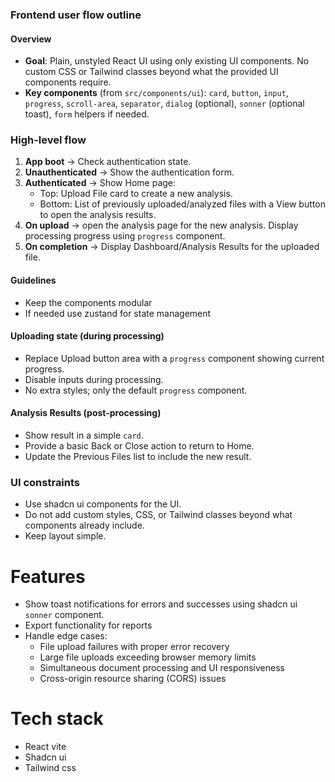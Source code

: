 ### Frontend user flow outline

#### Overview
- **Goal**: Plain, unstyled React UI using only existing UI components. No custom CSS or Tailwind classes beyond what the provided UI components require.
- **Key components** (from `src/components/ui`): `card`, `button`, `input`, `progress`, `scroll-area`, `separator`, `dialog` (optional), `sonner` (optional toast), `form` helpers if needed.

### High-level flow
1. **App boot** → Check authentication state.
2. **Unauthenticated** → Show the authentication form.
3. **Authenticated** → Show Home page:
   - Top: Upload File card to create a new analysis.
   - Bottom: List of previously uploaded/analyzed files with a View button to open the analysis results.
4. **On upload** → open the analysis page for the new analysis. Display processing progress using `progress` component.
5. **On completion** → Display Dashboard/Analysis Results for the uploaded file.

#### Guidelines
- Keep the components modular
- If needed use zustand for state management

#### Uploading state (during processing)
- Replace Upload button area with a `progress` component showing current progress.
- Disable inputs during processing.
- No extra styles; only the default `progress` component.

#### Analysis Results (post-processing)
- Show result in a simple `card`.
- Provide a basic Back or Close action to return to Home.
- Update the Previous Files list to include the new result.

### UI constraints
- Use shadcn ui components for the UI.
- Do not add custom styles, CSS, or Tailwind classes beyond what components already include.
- Keep layout simple.

# Features
- Show toast notifications for errors and successes using shadcn ui `sonner` component.
- Export functionality for reports
- Handle edge cases:
  - File upload failures with proper error recovery
  - Large file uploads exceeding browser memory limits
  - Simultaneous document processing and UI responsiveness
  - Cross-origin resource sharing (CORS) issues

# Tech stack
- React vite
- Shadcn ui
- Tailwind css
